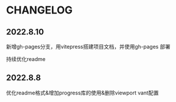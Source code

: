 # CHANGELOG

## 2022.8.10

新增gh-pages分支，用vitepress搭建项目文档，并使用gh-pages 部署

持续优化readme

## 2022.8.8 

优化readme格式&增加progress库的使用&删除viewport vant配置